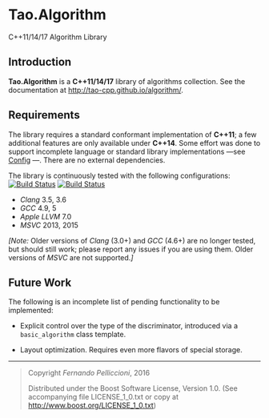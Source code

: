 **Tao.Algorithm**
==================

C++11/14/17 Algorithm Library

## Introduction ##

**Tao.Algorithm** is a **C++11/14/17** library of algorithms collection.
See the documentation at http://tao-cpp.github.io/algorithm/.

## Requirements ##

The library requires a standard conformant implementation of **C++11**; a few
additional features are only available under **C++14**. Some effort was done
to support incomplete language or standard library implementations &mdash;see
[Config](http://tao-cpp.github.io/algorithm/config.html "Config - Tao.Algorithm")
&mdash;. There are no external dependencies.

The library is continuously tested with the following configurations:
[![Build Status](https://travis-ci.org/tao-cpp/algorithm.svg?branch=master)](https://travis-ci.org/tao-cpp/algorithm)
[![Build Status](https://ci.appveyor.com/api/projects/status/github/tao-cpp/algorithm?branch=master&svg=true)](https://ci.appveyor.com/project/K-ballo/algorithm)

 - _Clang_ 3.5, 3.6
 - _GCC_ 4.9, 5
 - _Apple LLVM_ 7.0
 - _MSVC_ 2013, 2015

_[Note:_ Older versions of _Clang_ (3.0+) and _GCC_ (4.6+) are no longer tested,
but should still work; please report any issues if you are using them. Older
versions of _MSVC_ are not supported._]_

## Future Work ##

The following is an incomplete list of pending functionality to be implemented:

 - Explicit control over the type of the discriminator, introduced via a
   `basic_algorithm` class template.

 - Layout optimization. Requires even more flavors of special storage.

---

> Copyright _Fernando Pelliccioni_, 2016
> 
> Distributed under the Boost Software License, Version 1.0. (See accompanying
> file LICENSE_1_0.txt or copy at http://www.boost.org/LICENSE_1_0.txt)
